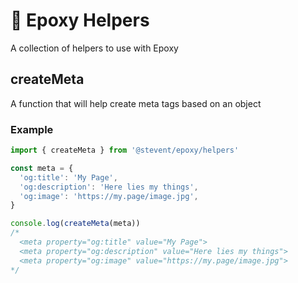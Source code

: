 # 🧼 Epoxy Helpers

A collection of helpers to use with Epoxy

## createMeta

A function that will help create meta tags based on an object

### Example

```js
import { createMeta } from '@stevent/epoxy/helpers'

const meta = {
  'og:title': 'My Page',
  'og:description': 'Here lies my things',
  'og:image': 'https://my.page/image.jpg',
}

console.log(createMeta(meta))
/*
  <meta property="og:title" value="My Page">
  <meta property="og:description" value="Here lies my things">
  <meta property="og:image" value="https://my.page/image.jpg">
*/
```
